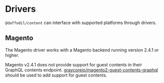 # Drivers
`@daffodil/content` can interface with supported platforms through drivers.

## Magento
The Magento driver works with a Magento backend running version 2.4.1 or higher.

Magento v2.4.1 does not provide support for guest contents in their GraphQL contents endpoint. [graycoreio/magento2-guest-contents-graphql](https://github.com/graycoreio/magento2-guest-contents-graphql) should be used to add support for guest contents.

